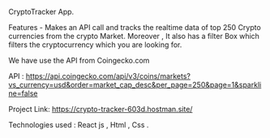 CryptoTracker App.

Features - Makes an API call and tracks the
           realtime data of top 250 Crypto
           currencies from the crypto Market.
           Moreover , It also has a filter
           Box which filters the cryptocurrency
           which you are looking for.

We have use the API from Coingecko.com

API : https://api.coingecko.com/api/v3/coins/markets?vs_currency=usd&order=market_cap_desc&per_page=250&page=1&sparkline=false

Project Link: https://crypto-tracker-603d.hostman.site/


Technologies used :
React js , Html , Css .
